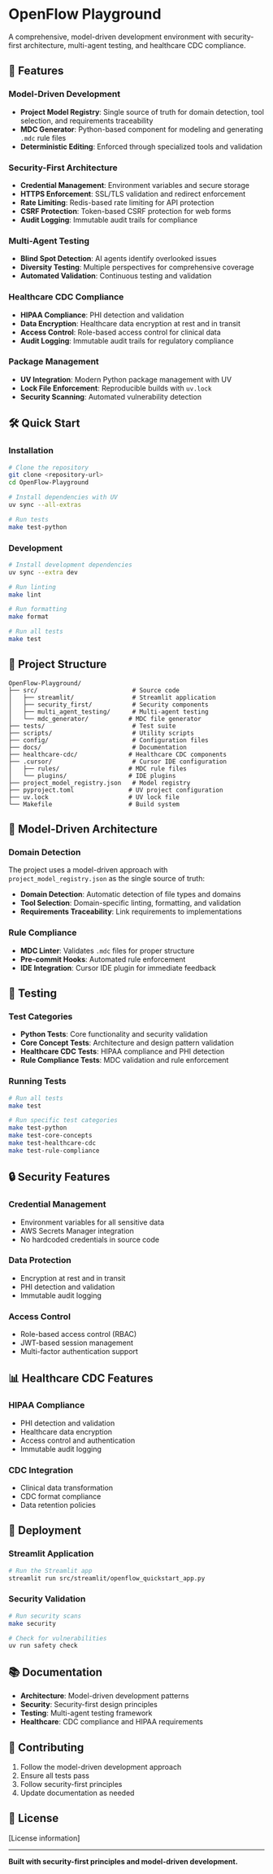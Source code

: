 # OpenFlow Playground

A comprehensive, model-driven development environment with security-first architecture, multi-agent testing, and healthcare CDC compliance.

## 🚀 Features

### **Model-Driven Development**
- **Project Model Registry**: Single source of truth for domain detection, tool selection, and requirements traceability
- **MDC Generator**: Python-based component for modeling and generating `.mdc` rule files
- **Deterministic Editing**: Enforced through specialized tools and validation

### **Security-First Architecture**
- **Credential Management**: Environment variables and secure storage
- **HTTPS Enforcement**: SSL/TLS validation and redirect enforcement
- **Rate Limiting**: Redis-based rate limiting for API protection
- **CSRF Protection**: Token-based CSRF protection for web forms
- **Audit Logging**: Immutable audit trails for compliance

### **Multi-Agent Testing**
- **Blind Spot Detection**: AI agents identify overlooked issues
- **Diversity Testing**: Multiple perspectives for comprehensive coverage
- **Automated Validation**: Continuous testing and validation

### **Healthcare CDC Compliance**
- **HIPAA Compliance**: PHI detection and validation
- **Data Encryption**: Healthcare data encryption at rest and in transit
- **Access Control**: Role-based access control for clinical data
- **Audit Logging**: Immutable audit trails for regulatory compliance

### **Package Management**
- **UV Integration**: Modern Python package management with UV
- **Lock File Enforcement**: Reproducible builds with `uv.lock`
- **Security Scanning**: Automated vulnerability detection

## 🛠️ Quick Start

### **Installation**
```bash
# Clone the repository
git clone <repository-url>
cd OpenFlow-Playground

# Install dependencies with UV
uv sync --all-extras

# Run tests
make test-python
```

### **Development**
```bash
# Install development dependencies
uv sync --extra dev

# Run linting
make lint

# Run formatting
make format

# Run all tests
make test
```

## 📁 Project Structure

```
OpenFlow-Playground/
├── src/                          # Source code
│   ├── streamlit/                # Streamlit application
│   ├── security_first/           # Security components
│   ├── multi_agent_testing/      # Multi-agent testing
│   └── mdc_generator/           # MDC file generator
├── tests/                        # Test suite
├── scripts/                      # Utility scripts
├── config/                       # Configuration files
├── docs/                         # Documentation
├── healthcare-cdc/              # Healthcare CDC components
├── .cursor/                      # Cursor IDE configuration
│   ├── rules/                   # MDC rule files
│   └── plugins/                 # IDE plugins
├── project_model_registry.json   # Model registry
├── pyproject.toml               # UV project configuration
├── uv.lock                      # UV lock file
└── Makefile                     # Build system
```

## 🔧 Model-Driven Architecture

### **Domain Detection**
The project uses a model-driven approach with `project_model_registry.json` as the single source of truth:

- **Domain Detection**: Automatic detection of file types and domains
- **Tool Selection**: Domain-specific linting, formatting, and validation
- **Requirements Traceability**: Link requirements to implementations

### **Rule Compliance**
- **MDC Linter**: Validates `.mdc` files for proper structure
- **Pre-commit Hooks**: Automated rule enforcement
- **IDE Integration**: Cursor IDE plugin for immediate feedback

## 🧪 Testing

### **Test Categories**
- **Python Tests**: Core functionality and security validation
- **Core Concept Tests**: Architecture and design pattern validation
- **Healthcare CDC Tests**: HIPAA compliance and PHI detection
- **Rule Compliance Tests**: MDC validation and rule enforcement

### **Running Tests**
```bash
# Run all tests
make test

# Run specific test categories
make test-python
make test-core-concepts
make test-healthcare-cdc
make test-rule-compliance
```

## 🔒 Security Features

### **Credential Management**
- Environment variables for all sensitive data
- AWS Secrets Manager integration
- No hardcoded credentials in source code

### **Data Protection**
- Encryption at rest and in transit
- PHI detection and validation
- Immutable audit logging

### **Access Control**
- Role-based access control (RBAC)
- JWT-based session management
- Multi-factor authentication support

## 📊 Healthcare CDC Features

### **HIPAA Compliance**
- PHI detection and validation
- Healthcare data encryption
- Access control and authentication
- Immutable audit logging

### **CDC Integration**
- Clinical data transformation
- CDC format compliance
- Data retention policies

## 🚀 Deployment

### **Streamlit Application**
```bash
# Run the Streamlit app
streamlit run src/streamlit/openflow_quickstart_app.py
```

### **Security Validation**
```bash
# Run security scans
make security

# Check for vulnerabilities
uv run safety check
```

## 📚 Documentation

- **Architecture**: Model-driven development patterns
- **Security**: Security-first design principles
- **Testing**: Multi-agent testing framework
- **Healthcare**: CDC compliance and HIPAA requirements

## 🤝 Contributing

1. Follow the model-driven development approach
2. Ensure all tests pass
3. Follow security-first principles
4. Update documentation as needed

## 📄 License

[License information]

---

**Built with security-first principles and model-driven development.**
